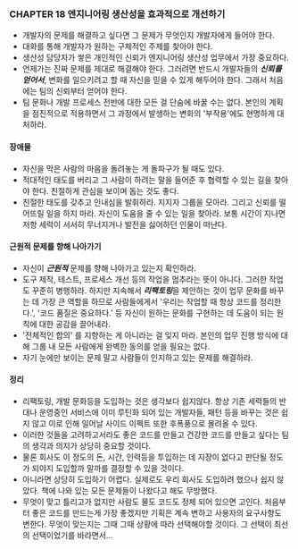 ### CHAPTER 18 엔지니어링 생산성을 효과적으로 개선하기

- 개발자의 문제를 해결하고 싶다면 그 문제가 무엇인지 개발자에게 들어야 한다. 
- 대화를 통해 개발자가 원하는 구체적인 주제를 찾아야 한다.
- 생산성 담당자가 쌓은 개인적인 신뢰가 엔지니어링 생산성 업무에서 가장 중요하다. 
- 언제가는 진짜 문제를 제대로 해결해야 한다. 그러려면 반드시 개발자들의 ***신뢰를 얻어서***, 변화를 일으키려고 할 때 자신을 
믿을 수 있게 해두어야 한다. 그래서 처음에는 팀의 신뢰부터 얻어야 한다.
- 팀 문화나 개발 프로세스 전반에 대한 모든 걸 단숨에 바꿀 수는 없다. 본인의 계획을 점진적으로 적용하면서 그 과정에서 발생하는 
변화의 '부작용'에도 현명하게 대처하라. 
  
#### 장애물

- 자신을 막은 사람의 마음을 돌려놓는 게 돌파구가 될 때도 있다. 
- 적대적인 태도를 버리고 그 사람이 하려는 말을 들어준 후 협력할 수 있는 길을 찾아야 한다. 친절하게 관심을 보이며 돕는 것도 좋다. 
- 친절한 태도를 갖추고 인내심을 발휘하라. 지지자 그룹을 모아라. 그리고 신뢰를 떨어뜨릴 일을 하지 마라. 자신이 도움을 줄 수 있는 
일을 찾아라. 보통 시간이 지나면 저항 세력이 서서히 무너지거나 발전을 싫어하던 인물이 떠난다. 

#### 근원적 문제를 향해 나아가기 

- 자신이 ***근원적*** 문제를 향해 나아가고 있는지 확인하라.
- 도구 제작, 테스트, 프로세스 개선 등의 작업을 멈추라는 뜻이 아니다. 그러한 작업도 꾸준히 병행하라. 하지만 지속해서 ***리팩토링***을
제안하는 것이 업무 문화를 바꾸는 데 가장 큰 역할을 하므로 사람들에게서 '우리는 작업할 때 항상 코드를 정리한다.', '코드 품질은 중요하다.'
등 자신이 원하는 문화를 구현하는 데 도움이 되는 원칙에 대한 공감을 끌어내라. 
- '전체적인 합의' 를 지향하는 게 아니라는 걸 잊지 마라. 본인의 업무 진행 방식에 대해 그룹 내 모든 사람에게 완벽한 동의를 얻을 필요는 없다.
- 자기 눈에만 보이는 문제 말고 사람들이 인지하고 있는 문제를 해결하라. 

#### 정리 

- 리팩토링, 개발 문화등을 도입하는 것은 생각보다 쉽지않다. 항상 기존 세력들의 반대나 운영중인 서비스에 이미 루틴화 되어 있는 개발자들,
패턴 등을 바꾸는 것은 쉽지 않고 이로 인해 일어날 사이드 이펙트 또한 후폭풍으로 몰려올 수 있다. 
- 이러한 것들을 고려하고서라도 좋은 코드를 만들고 건강한 코드를 만들고 싶다는 팀의 생각과 의지가 상당히 중요할 것이다. 
- 물론 회사도 이 정도의 돈, 시간, 인력등을 투입하는 데 지장이 없다고 판단될 정도가 되야지 도입할까 말까를 결정할 수 있을 것이다. 
- 아니라면 상당히 도입하기 어렵다. 실제로도 우리 회사도 도입하려 했으나 쉽지 않았다. 책에 나와 있는 모든 문제들이 나왔다고 해도 무방했다. 
- 무엇이 맞고 틀리고가 없지만 사람도 물도 코드도 정체 되어 있으면 고인다. 처음부터 좋은 코드를 만드는게 가장 좋겠지만 기획은 계속 변하고 
사용자의 요구사항도 변한다. 무엇이 맞는지는 그때 그때 상황에 따라 선택해야할 것이다. 
  그 선택이 최선의 선택이었기를 바라면서... 
  


